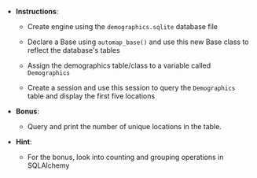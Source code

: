 * **Instructions**:

  * Create engine using the `demographics.sqlite` database file

  * Declare a Base using `automap_base()` and use this new Base class to reflect the database's tables

  * Assign the demographics table/class to a variable called `Demographics`

  * Create a session and use this session to query the `Demographics` table and display the first five locations

* **Bonus**:

  * Query and print the number of unique locations in the table.

* **Hint**:

  * For the bonus, look into counting and grouping operations in SQLAlchemy
